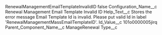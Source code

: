 <?xml version="1.0" encoding="UTF-8"?>
<CustomMetadata xmlns="http://soap.sforce.com/2006/04/metadata" xmlns:xsi="http://www.w3.org/2001/XMLSchema-instance" xmlns:xsd="http://www.w3.org/2001/XMLSchema">
    <label>RenewalManagementEmailTemplateInvalidID</label>
    <protected>false</protected>
    <values>
        <field>Configuration_Name__c</field>
        <value xsi:type="xsd:string">Renewal Management Email Template Invalid ID</value>
    </values>
    <values>
        <field>Help_Text__c</field>
        <value xsi:type="xsd:string">Stores the error message Email Template Id is invalid. Please put valid Id in label &apos;RenewalManagementMassEmailTemplateID&apos;.</value>
    </values>
    <values>
        <field>Id_Value__c</field>
        <value xsi:type="xsd:string">101o0000005jirq</value>
    </values>
    <values>
        <field>Parent_Component_Name__c</field>
        <value xsi:type="xsd:string">ManageRenewal</value>
    </values>
    <values>
        <field>Type__c</field>
        <value xsi:nil="true"/>
    </values>
</CustomMetadata>

